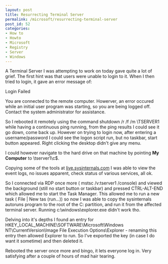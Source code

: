 ```yaml
---
layout: post
title: Resurrecting Terminal Server
permalink: /microsoft/resurrecting-terminal-server
post_id: 52
categories:
- How to
- Howto
- Microsoft
- Registry
- Server
- Windows
---
```


A Terminal Server I was attempting to work on today gave quite a lot of grief. The first hint was that users were unable to login to it. When I then tried to login, it gave an error message of:

Login Failed


You are connected to the remote computer. Howerver, an error occured while an initial user program was starting, so you are being logged off. Contact the system administrator for assistance.

So I rebooted it remotely using the command
shutdown /r /f /m \\TSERVER1 while having a continuous ping running, from the ping results I could see it go down, come back up. However on trying to login now, after entering a username/password I could see the logon script run, but no taskbar, start button appeared. Right clicking the desktop didn't give any menu.

I could however navigate to the hard drive on that machine by pointing
**My Computer**
 to
\\tserver1\c$\.

Copying some of the tools at
[live.sysinternals.com](http://live.sysinternals.com) I was able to view the event logs, no issues apparent, check status of various services, all ok.

So I connected via RDP once more (
mstsc /v:tserver1 /console) and viewed the background (still no start button or taskbar) and pressed
CTRL-ALT-END which allowed me to start the Task Manager. This allowed me to run a new task (
File | New tas (run...)) so now I was able to copy the sysinternals
autoruns program to the root of the C: partition, and run it from the affected terminal server. Running
c:\windows\explorer.exe didn't work tho.

Delving into it's depths I found an entry for
HKEY_LOCAL_MACHINE\SOFTWARE\Microsoft\Windows NT\CurrentVersion\Image File Execution Options\Explorer - renaming this entry then allowed Explorer to run. So I've exported the key (in case I do want it sometime) and then deleted it.

Rebooted the server once more and bingo, it lets everyone log in. Very satisfying after a couple of hours of mad hair tearing.
